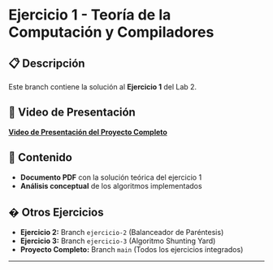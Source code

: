 # Ejercicio 1 - Teoría de la Computación y Compiladores

## 📋 Descripción
Este branch contiene la solución al **Ejercicio 1** del Lab 2.

## 🎥 Video de Presentación
**[Video de Presentación del Proyecto Completo](https://youtu.be/DyzjnCa10WI)**

## 📁 Contenido
- **Documento PDF** con la solución teórica del ejercicio 1
- **Análisis conceptual** de los algoritmos implementados

## � Otros Ejercicios
- **Ejercicio 2:** Branch `ejercicio-2` (Balanceador de Paréntesis)
- **Ejercicio 3:** Branch `ejercicio-3` (Algoritmo Shunting Yard)
- **Proyecto Completo:** Branch `main` (Todos los ejercicios integrados)

---
